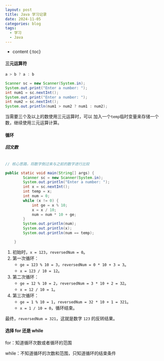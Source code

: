 ```yaml
---
layout: post
title: Java 学习记录
date: 2024-11-05
categories: blog
tags:
  - 学习
  - Java
---
```

* content
{:toc}


#### 三元运算符

```java
a > b ? a : b

Scanner sc = new Scanner(System.in);  
System.out.print("Enter a number: ");  
int num1 = sc.nextInt();  
System.out.print("Enter a number: ");  
int num2 = sc.nextInt();  
System.out.println(num1 > num2 ? num1 : num2);
```

当需要三个及以上的数使用三元运算时，可以 加入一个`temp`临时变量来存储一个数，继续使用三元运算计算。



#### 循环

##### 回文数

```java

// 核心思路，将数字倒过来与之前的数字进行比较

public static void main(String[] args) {
        Scanner sc = new Scanner(System.in);
        System.out.println("Enter a number: ");
        int x = sc.nextInt();
        int temp = x;
        int num = 0;
        while (x != 0) {
            int ge = x % 10;
            x = x / 10;
            num = num * 10 + ge;
        }
        System.out.println(num);
        System.out.println(x);
        System.out.println(num == temp);

    }

```

1. 初始时，`x = 123`，`reversedNum = 0`。
2. 第一次循环：
   - `ge = 123 % 10 = 3`，`reversedNum = 0 * 10 + 3 = 3`。
   - `x = 123 / 10 = 12`。
3. 第二次循环：
   - `ge = 12 % 10 = 2`，`reversedNum = 3 * 10 + 2 = 32`。
   - `x = 12 / 10 = 1`。
4. 第三次循环：
   - `ge = 1 % 10 = 1`，`reversedNum = 32 * 10 + 1 = 321`。
   - `x = 1 / 10 = 0`，循环结束。

最终，`reversedNum = 321`，这就是数字 `123` 的反转结果。

#### 选择 for 还是 while

for：知道循环次数或者循环的范围

while：不知道循环的次数和范围，只知道循环的结束条件



